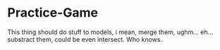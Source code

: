 # Practice-Game
This thing should do stuff to models, i mean, merge them, ughm... eh... substract them, could be even intersect. Who knows.